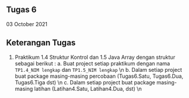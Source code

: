 ## Tugas 6

03 October 2021

## Keterangan Tugas

1. Praktikum 1.4 Struktur Kontrol dan 1.5 Java Array dengan struktur sebagai berikut :
a. Buat project setiap praktikum dengan nama `TP1.4_NIM lengkap` dan `TP1.5_NIM lengkap` \n
b. Dalam setiap project buat package masing-masing percobaan (Tugas6.Satu, Tugas6.Dua, Tugas6.Tiga dst) \n
c. Dalam setiap project buat package masing-masing latihan (Latihan4.Satu, Latihan4.Dua, dst) \n

